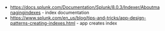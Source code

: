 - https://docs.splunk.com/Documentation/Splunk/8.0.3/Indexer/Aboutmanagingindexes - index documentation
- https://www.splunk.com/en_us/blog/tips-and-tricks/app-design-patterns-creating-indexes.html - app creates index
